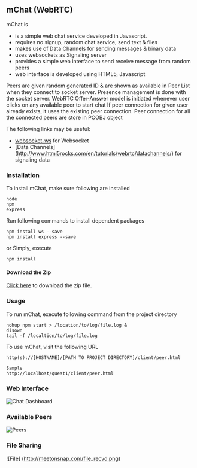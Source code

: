 ## mChat (WebRTC)

mChat is

- is a simple web chat service developed in Javascript.
- requires no signup, random chat service, send text & files
- makes use of Data Channels for sending messages & binary data
- uses websockets as Signaling server
- provides a simple web interface to send receive message from random peers
- web interface is developed using HTML5, Javascript

Peers are given random generated ID & are shown as available in Peer List when they connect to socket server.
Presence management is done with the socket server.
WebRTC Offer-Answer model is initiated whenever user clicks on any available peer to start chat
If peer connection for given user already exists, it uses the existing peer connection.
Peer connection for all the connected peers are store in PCOBJ object

The following links may be useful:

- [websocket-ws](https://www.npmjs.com/package/ws) for Websocket
- [Data Channels] (http://www.html5rocks.com/en/tutorials/webrtc/datachannels/) for signaling data

### Installation

To install mChat, make sure following are installed

```console
node
npm
express
```

Run following commands to install dependent packages 

```console
npm install ws --save
npm install express --save
```

or Simply, execute
```console
npm install
```

#### Download the Zip

[Click here](https://github.com/lubanasachin/webrtc_test/archive/master.zip)
to download the zip file.

### Usage

To run mChat, execute following command from the project directory

```shell
nohup npm start > /location/to/log/file.log &
disown
tail -f /localtion/to/log/file.log
```

To use mChat, visit the following URL

```console
http(s)://[HOSTNAME]/[PATH TO PROJECT DIRECTORY]/client/peer.html

Sample
http://localhost/quest1/client/peer.html
```

### Web Interface

![Chat Dashboard](http://meetonsnap.com/webchat.png)

### Available Peers 

![Peers](http://meetonsnap.com/available_peers.png.png)

### File Sharing

![File] (http://meetonsnap.com/file_recvd.png)
